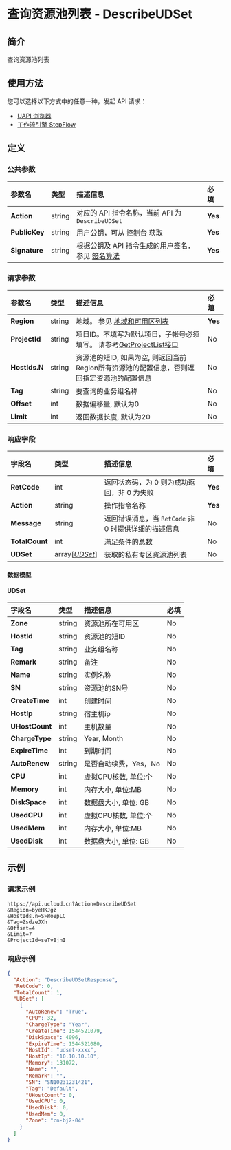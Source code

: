 # 查询资源池列表 - DescribeUDSet

## 简介

查询资源池列表






## 使用方法

您可以选择以下方式中的任意一种，发起 API 请求：
- [UAPI 浏览器](https://console.ucloud.cn/uapi/detail?id=DescribeUDSet)
- [工作流引擎 StepFlow](https://console.ucloud.cn/stepflow/manage/)


## 定义

### 公共参数

| 参数名 | 类型 | 描述信息 | 必填 |
|:---|:---|:---|:---|
| **Action**     | string  | 对应的 API 指令名称，当前 API 为 `DescribeUDSet`                        | **Yes** |
| **PublicKey**  | string  | 用户公钥，可从 [控制台](https://console.ucloud.cn/uapi/apikey) 获取                                             | **Yes** |
| **Signature**  | string  | 根据公钥及 API 指令生成的用户签名，参见 [签名算法](api/summary/signature.md)  | **Yes** |

### 请求参数

| 参数名 | 类型 | 描述信息 | 必填 |
|:---|:---|:---|:---|
| **Region** | string | 地域。 参见 [地域和可用区列表](api/summary/regionlist) |**Yes**|
| **ProjectId** | string | 项目ID。不填写为默认项目，子帐号必须填写。 请参考[GetProjectList接口](api/summary/get_project_list) |No|
| **HostIds.N** | string | 资源池的短ID, 如果为空, 则返回当前Region所有资源池的配置信息，否则返回指定资源池的配置信息 |No|
| **Tag** | string | 要查询的业务组名称 |No|
| **Offset** | int | 数据偏移量, 默认为0 |No|
| **Limit** | int | 返回数据长度, 默认为20 |No|

### 响应字段

| 字段名 | 类型 | 描述信息 | 必填 |
|:---|:---|:---|:---|
| **RetCode** | int | 返回状态码，为 0 则为成功返回，非 0 为失败 |**Yes**|
| **Action** | string | 操作指令名称 |**Yes**|
| **Message** | string | 返回错误消息，当 `RetCode` 非 0 时提供详细的描述信息 |No|
| **TotalCount** | int | 满足条件的总数 |No|
| **UDSet** | array[[*UDSet*](#UDSet)] | 获取的私有专区资源池列表 |No|

#### 数据模型


#### UDSet

| 字段名 | 类型 | 描述信息 | 必填 |
|:---|:---|:---|:---|
| **Zone** | string | 资源池所在可用区 |No|
| **HostId** | string | 资源池的短ID |No|
| **Tag** | string | 业务组名称 |No|
| **Remark** | string | 备注 |No|
| **Name** | string | 实例名称 |No|
| **SN** | string | 资源池的SN号 |No|
| **CreateTime** | int | 创建时间 |No|
| **HostIp** | string | 宿主机ip |No|
| **UHostCount** | int | 主机数量 |No|
| **ChargeType** | string | Year, Month |No|
| **ExpireTime** | int | 到期时间 |No|
| **AutoRenew** | string | 是否自动续费，Yes，No |No|
| **CPU** | int | 虚拟CPU核数, 单位:个 |No|
| **Memory** | int | 内存大小, 单位:MB |No|
| **DiskSpace** | int | 数据盘大小, 单位: GB |No|
| **UsedCPU** | int | 虚拟CPU核数, 单位:个 |No|
| **UsedMem** | int | 内存大小, 单位:MB |No|
| **UsedDisk** | int | 数据盘大小, 单位: GB |No|

## 示例

### 请求示例
    
```
https://api.ucloud.cn?Action=DescribeUDSet
&Region=byeHKJgz
&HostIds.n=SFWoBpLC
&Tag=ZsdzeJXh
&Offset=4
&Limit=7
&ProjectId=seTvBjnI
```

### 响应示例
    
```json
{
  "Action": "DescribeUDSetResponse",
  "RetCode": 0,
  "TotalCount": 1,
  "UDSet": [
    {
      "AutoRenew": "True",
      "CPU": 32,
      "ChargeType": "Year",
      "CreateTime": 1544521079,
      "DiskSpace": 4096,
      "ExpireTime": 1544521080,
      "HostId": "udset-xxxx",
      "HostIp": "10.10.10.10",
      "Memory": 131072,
      "Name": "",
      "Remark": "",
      "SN": "SN10231231421",
      "Tag": "Default",
      "UHostCount": 0,
      "UsedCPU": 0,
      "UsedDisk": 0,
      "UsedMem": 0,
      "Zone": "cn-bj2-04"
    }
  ]
}
```





